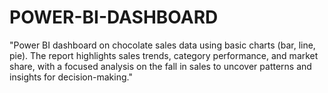 # POWER-BI-DASHBOARD
"Power BI dashboard on chocolate sales data using basic charts (bar, line, pie). The report highlights sales trends, category performance, and market share, with a focused analysis on the fall in sales to uncover patterns and insights for decision-making."
